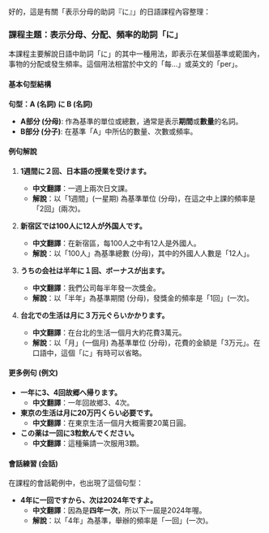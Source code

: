 </br>

好的，這是有關「表示分母的助詞『に』」的日語課程內容整理：

### **課程主題：表示分母、分配、頻率的助詞「に」**

本課程主要解說日語中助詞「に」的其中一種用法，即表示在某個基準或範圍內，事物的分配或發生頻率。這個用法相當於中文的「每…」或英文的「per」。

#### **基本句型結構**

**句型：A (名詞) に B (名詞)**

- **A部分 (分母)**: 作為基準的單位或總數，通常是表示**期間**或**數量**的名詞。
- **B部分 (分子)**: 在基準「A」中所佔的數量、次數或頻率。

#### **例句解說**

1.  **1週間に２回、日本語の授業を受けます。**
    -   **中文翻譯**：一週上兩次日文課。
    -   **解說**：以「1週間」(一星期) 為基準單位 (分母)，在這之中上課的頻率是「2回」(兩次)。

2.  **新宿区では100人に12人が外国人です。**
    -   **中文翻譯**：在新宿區，每100人之中有12人是外國人。
    -   **解說**：以「100人」為基準總數 (分母)，其中的外國人人數是「12人」。

3.  **うちの会社は半年に１回、ボーナスが出ます。**
    -   **中文翻譯**：我們公司每半年發一次獎金。
    -   **解說**：以「半年」為基準期間 (分母)，發獎金的頻率是「1回」(一次)。

4.  **台北での生活は月に３万元ぐらいかかります。**
    -   **中文翻譯**：在台北的生活一個月大約花費3萬元。
    -   **解說**：以「月」(一個月) 為基準單位 (分母)，花費的金額是「3万元」。在口語中，這個「に」有時可以省略。

#### **更多例句 (例文)**

-   **一年に3、4回故郷へ帰ります。**
    -   **中文翻譯**：一年回故鄉3、4次。
-   **東京の生活は月に20万円くらい必要です。**
    -   **中文翻譯**：在東京生活一個月大概需要20萬日圓。
-   **この薬は一回に3粒飲んでください。**
    -   **中文翻譯**：這種藥請一次服用3顆。

#### **會話練習 (会話)**

在課程的會話範例中，也出現了這個句型：

-   **4年に一回ですから、次は2024年ですよ。**
    -   **中文翻譯**：因為是**四年一次**，所以下一屆是2024年喔。
    -   **解說**：以「4年」為基準，舉辦的頻率是「一回」(一次)。
</br>

